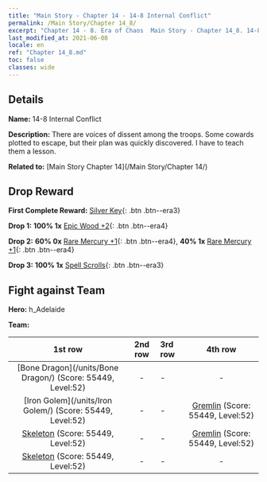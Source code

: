 ```yaml
---
title: "Main Story - Chapter 14 - 14-8 Internal Conflict"
permalink: /Main Story/Chapter 14_8/
excerpt: "Chapter 14 - 8. Era of Chaos  Main Story - Chapter 14_8. 14-8 Internal Conflict"
last_modified_at: 2021-06-08
locale: en
ref: "Chapter 14_8.md"
toc: false
classes: wide
---
```


## Details

 **Name:** 14-8 Internal Conflict

 **Description:** There are voices of dissent among the troops. Some cowards plotted to escape, but their plan was quickly discovered. I have to teach them a lesson.

 **Related to:** [Main Story Chapter 14](/Main Story/Chapter 14/)

## Drop Reward

 **First Complete Reward:** [Silver Key](/Items/con_693/){: .btn .btn--era3}

 **Drop 1:** **100% 1x** [Epic Wood +2](/Items/mat_48/){: .btn .btn--era4}

 **Drop 2:** **60% 0x** [Rare Mercury +1](/Items/mat_42/){: .btn .btn--era4}, **40% 1x** [Rare Mercury +1](/Items/mat_42/){: .btn .btn--era4}

 **Drop 3:** **100% 1x** [Spell Scrolls](/Items/con_694/){: .btn .btn--era3}


## Fight against Team
 **Hero:** h_Adelaide

 **Team:**


  | 1st row | 2nd row | 3rd row | 4th row |
  |:----:|:----:|:----|:----:|
  | [Bone Dragon](/units/Bone Dragon/) (Score: 55449, Level:52)  | - | - | - |
  | [Iron Golem](/units/Iron Golem/) (Score: 55449, Level:52)  | - | - | [Gremlin](/units/Gremlin/) (Score: 55449, Level:52)  |
  | [Skeleton](/units/Skeleton/) (Score: 55449, Level:52)  | - | - | [Gremlin](/units/Gremlin/) (Score: 55449, Level:52)  |
  | [Skeleton](/units/Skeleton/) (Score: 55449, Level:52)  | - | - | - |


